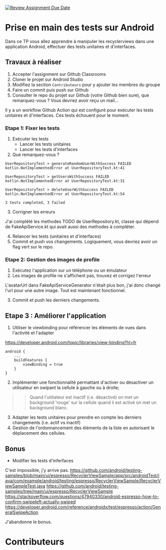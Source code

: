 [![Review Assignment Due Date](https://classroom.github.com/assets/deadline-readme-button-22041afd0340ce965d47ae6ef1cefeee28c7c493a6346c4f15d667ab976d596c.svg)](https://classroom.github.com/a/pP2-IVlX)
# Prise en main des tests sur Android 
Dans ce TP vous allez apprendre à manipuler les recyclerviews dans une application Android, effectuer des tests unitaires et d'interfaces. 

## Travaux à réaliser 
1. Accepter l'assignment sur Github Classrooms
2. Cloner le projet sur Android Studio
3. Modifiez la section `Contributeurs` pour y ajouter les membres du groupe
4. Faire un commit puis push sur Github
5. Consulter le repo du projet sur Github (votre Github bien sure), que remarquez-vous ? Vous devriez avoir reçu un mail...

Il y a un workflow Github Action qui est configuré pour exécuter les tests unitaires et d'interfaces.
Ces tests échouent pour le moment.

### Etape 1: Fixer les tests
1. Exécuter les tests  
   -  Lancer les tests unitaires
   -  Lancer les tests d'interfaces
2. Que remarquez-vous ? 

```
UserRepositoryTest > generateRandomUserWithSuccess FAILED
kotlin.NotImplementedError at UserRepositoryTest.kt:41

UserRepositoryTest > getUsersWithSuccess FAILED
kotlin.NotImplementedError at UserRepositoryTest.kt:31

UserRepositoryTest > deleteUserWithSuccess FAILED
kotlin.NotImplementedError at UserRepositoryTest.kt:54

3 tests completed, 3 failed
```

3. Corrigner les erreurs

J'ai complété les methodes TODO de UserRepository.kt, classe qui dépend de FakeApiService.kt
qui avait aussi des methodes à compléter.

4. Relancer les tests (unitaires et d'interfaces)
6. Commit et push vos changements. Logiquement, vous devriez avoir un flag vert sur le repo. 

### Etape 2: Gestion des images de profile
1. Exécutez l'application sur un téléphone ou un émulateur
2. Les images de profile ne s'affichent pas, trouvez et corrigez l'erreur

L'avatarUrl dans FakeApiServiceGenerator n'était plus bon, j'ai donc changé l'url pour une autre image.
Tout est maintenant fonctionnel.

3. Commit et push les derniers changements. 

## Etape 3 : Améliorer l'application
1. Utiliser le viewbinding pour référencer les éléments de vues dans l'activité et l'adapter

https://developer.android.com/topic/libraries/view-binding?hl=fr

```
android {
    ...
    buildFeatures {
        viewBinding = true
    }
}
```

2. Implémenter une fonctionnalité permattant d'activer ou désactiver un utilisateur en swipant la cellule à gauche ou à droite;
>> Quand l'utiliateur est inactif (i.e. désactivé) on met un background 'rouge' sur la cellule quand il est activé on met un background blanc.
3. Adapter les tests unitaires pour prendre en compte les derniers changements (i.e. actif vs inactif)
4. Gestion de l'ordonnancement des éléments de la liste en autorisant le déplacement des cellules.

## Bonus 
- Modifier les tests d'inferfaces

C'est impossible, j'y arrive pas.
https://github.com/android/testing-samples/blob/main/ui/espresso/RecyclerViewSample/app/src/androidTest/java/com/example/android/testing/espresso/RecyclerViewSample/RecyclerViewSampleTest.java
https://github.com/android/testing-samples/tree/main/ui/espresso/RecyclerViewSample
https://stackoverflow.com/questions/47940330/android-espresso-how-to-confirm-swipeleft-actually-swiped
https://developer.android.com/reference/androidx/test/espresso/action/GeneralSwipeAction

J'abandonne le bonus.

# Contributeurs
